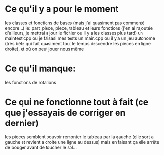 # Ce qu'il y a pour le moment
  les classes et fonctions de bases (mais j'ai quasiment pas commenté encore...)
    ie: part_piece, piece, tableau et leurs fonctions (j'en ai rajoutée d'ailleurs, je mettrai à jour le fichier ou il y a les classes plus tard)
  un maintest.cpp ou je faisasi mes tests
  un main.cpp ou il y a un jeu autonome (très bête qui fait quasiment tout le temps descendre les pièces en ligne droite), et où on peut jouer nous même

# Ce qu'il manque:
  les fonctions de rotations

# Ce qui ne fonctionne tout à fait (ce que j'essayais de corriger en dernier)
  les pièces semblent pouvoir remonter le tableau par la gauche (elle sort a gauche et revient a droite une ligne au dessus) mais en faisant ça elle arrête de bouger avant de toucher le sol...
  
